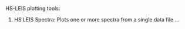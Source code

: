 
HS-LEIS plotting tools:

1. HS LEIS Spectra: Plots one or more spectra from a single data file
...
